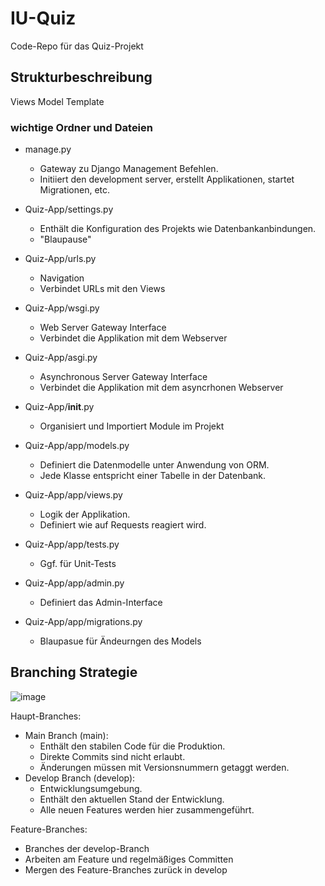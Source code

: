 # IU-Quiz
Code-Repo für das Quiz-Projekt

## Strukturbeschreibung

Views
Model
Template

### wichtige Ordner und Dateien
- manage.py
  - Gateway zu Django Management Befehlen.
  - Initiiert den development server, erstellt Applikationen, startet Migrationen, etc. 
- Quiz-App/settings.py
  - Enthält die Konfiguration des Projekts wie Datenbankanbindungen.
  - "Blaupause"
- Quiz-App/urls.py
  - Navigation
  - Verbindet URLs mit den Views 
- Quiz-App/wsgi.py
  - Web Server Gateway Interface
  - Verbindet die Applikation mit dem Webserver
- Quiz-App/asgi.py
  - Asynchronous Server Gateway Interface
  - Verbindet die Applikation mit dem asyncrhonen Webserver
- Quiz-App/__init__.py
  - Organisiert und Importiert Module im Projekt
 
- Quiz-App/app/models.py
  - Definiert die Datenmodelle unter Anwendung von ORM.
  - Jede Klasse entspricht einer Tabelle in der Datenbank.
- Quiz-App/app/views.py
  - Logik der Applikation.
  - Definiert wie auf Requests reagiert wird.
- Quiz-App/app/tests.py
  - Ggf. für Unit-Tests
 - Quiz-App/app/admin.py
   - Definiert das Admin-Interface
- Quiz-App/app/migrations.py
  - Blaupasue für Ändeurngen des Models   

## Branching Strategie
![image](https://github.com/fulcrum1991/IU-Quiz/assets/96475736/88fa176a-0c88-4c22-a576-503ae47a9992)

Haupt-Branches:
- Main Branch (main):
  - Enthält den stabilen Code für die Produktion.
  - Direkte Commits sind nicht erlaubt.
  - Änderungen müssen mit Versionsnummern getaggt werden.
- Develop Branch (develop):
  - Entwicklungsumgebung.
  - Enthält den aktuellen Stand der Entwicklung.
  - Alle neuen Features werden hier zusammengeführt.

Feature-Branches:
- Branches der develop-Branch
- Arbeiten am Feature und regelmäßiges Committen
- Mergen des Feature-Branches zurück in develop
